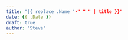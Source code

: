 ```yaml
---
title: "{{ replace .Name "-" " " | title }}"
date: {{ .Date }}
draft: true
author: "Steve"
---
```


